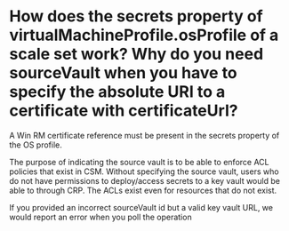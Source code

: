 <properties
    pageTitle="How does the secrets property of virtualMachineProfile"
    description="How does the secrets property of virtualMachineProfile"
    service="scalesets"
    author="negat"
    displayOrder="31"
    selfHelpType="resource"
    supportTopicIds=""
    productPesIds=""
    resourceTags=""
    cloudEnvironments="public"
/>

# How does the secrets property of virtualMachineProfile.osProfile of a scale set work? Why do you need sourceVault when you have to specify the absolute URI to a certificate with certificateUrl? 


A Win RM certificate reference must be present in the secrets property of the OS profile. 

The purpose of indicating the source vault is to be able to enforce ACL policies that exist in CSM. Without specifying the source vault, users who do not have permissions to deploy/access secrets to a key vault would be able to through CRP. The ACLs exist even for resources that do not exist.

If you provided an incorrect sourceVault id but a valid key vault URL, we would report an error when you poll the operation
 